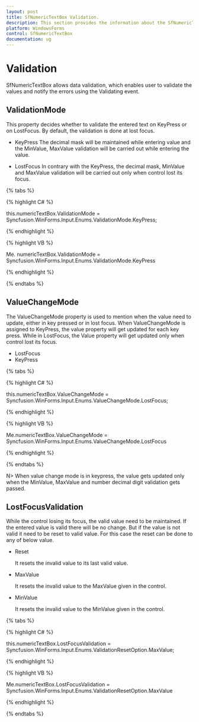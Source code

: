 ```yaml
---
layout: post
title: SfNumericTextBox Validation.
description: This section provides the information about the SfNumericTextBox validation.
platform: WindowsForms
control: SfNumericTextBox
documentation: ug
---
```


# Validation

SfNumericTextBox allows data validation, which enables user to validate the values and notify the errors using the Validating event.

## ValidationMode

This property decides whether to validate the entered text on KeyPress or on LostFocus. By default, the validation is done at lost focus.

*	KeyPress
    The decimal mask will be maintained while entering value and the MinValue, MaxValue validation will be carried out while entering the value.

*	LostFocus
    In contrary with the KeyPress, the decimal mask, MinValue and MaxValue validation will be carried out only when control lost its focus.

{% tabs %}

{% highlight C# %}

this.numericTextBox.ValidationMode = Syncfusion.WinForms.Input.Enums.ValidationMode.KeyPress;

{% endhighlight %}

{% highlight VB %}

Me. numericTextBox.ValidationMode = Syncfusion.WinForms.Input.Enums.ValidationMode.KeyPress

{% endhighlight %}

{% endtabs %}

## ValueChangeMode

The ValueChangeMode property is used to mention when the value need to update, either in key pressed or in lost focus. When ValueChangeMode is assigned to KeyPress, the value property will get updated for each key press. While in LostFocus, the Value property will get updated only when control lost its focus.

*	LostFocus
*	KeyPress

{% tabs %}

{% highlight C# %}

this.numericTextBox.ValueChangeMode = Syncfusion.WinForms.Input.Enums.ValueChangeMode.LostFocus;

{% endhighlight %}

{% highlight VB %}

Me.numericTextBox.ValueChangeMode = Syncfusion.WinForms.Input.Enums.ValueChangeMode.LostFocus

{% endhighlight %}

{% endtabs %}

N> When value change mode is in keypress, the value gets updated only when the MinValue, MaxValue and number decimal digit validation gets passed.

## LostFocusValidation

While the control losing its focus, the valid value need to be maintained. If the entered value is valid there will be no change. But if the value is not valid it need to be reset to valid value. For this case the reset can be done to any of below value.

*	Reset

    It resets the invalid value to its last valid value.

*	MaxValue

    It resets the invalid value to the MaxValue given in the control.

*	MinValue

    It resets the invalid value to the MinValue given in the control.

{% tabs %}

{% highlight C# %}

this.numericTextBox.LostFocusValidation = Syncfusion.WinForms.Input.Enums.ValidationResetOption.MaxValue;

{% endhighlight %}

{% highlight VB %}

Me.numericTextBox.LostFocusValidation = Syncfusion.WinForms.Input.Enums.ValidationResetOption.MaxValue

{% endhighlight %}

{% endtabs %}
